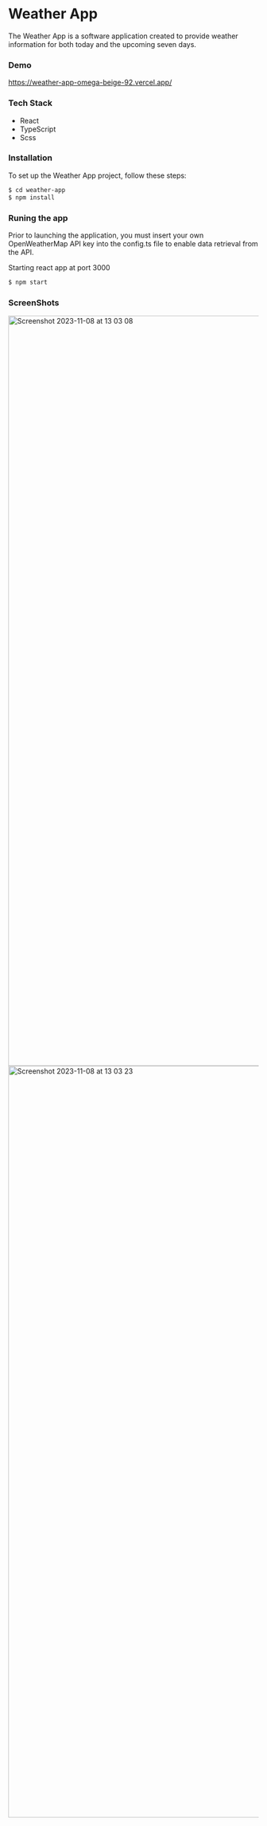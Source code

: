 # Weather App

The Weather App is a software application created to provide weather information for both today and the upcoming seven days.

### Demo
https://weather-app-omega-beige-92.vercel.app/


### Tech Stack
  - React
  - TypeScript
  - Scss

### Installation

To set up the Weather App project, follow these steps:

```sh
$ cd weather-app
$ npm install
```

### Runing the app

Prior to launching the application, you must insert your own OpenWeatherMap API key into the config.ts file to enable data retrieval from the API.

Starting react app at port 3000
```sh
$ npm start
```

### ScreenShots

<img width="1506" alt="Screenshot 2023-11-08 at 13 03 08" src="https://github.com/skanderHarrabi/weather-app/assets/36156046/f05024b4-6fd6-42fb-9952-43dfc9fc23dd">
<img width="1509" alt="Screenshot 2023-11-08 at 13 03 23" src="https://github.com/skanderHarrabi/weather-app/assets/36156046/21e9b376-2dd3-4724-8909-97537c9a2856">


